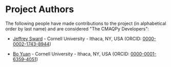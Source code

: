 # Project Authors

The following people have made contributions to the project (in alphabetical
order by last name) and are considered "The CMAQPy Developers":


* [Jeffrey Sward](https://github.com/jeffreysward) - Cornell University - Ithaca, NY, USA (ORCID: [0000-0002-1743-8944](https://orcid.org/0000-0002-1743-8944))

* [Bo Yuan](https://github.com/boyuan276) - Cornell University - Ithaca, NY, USA (ORCID: [0000-0001-6359-4051](https://orcid.org/0000-0001-6359-4051))
